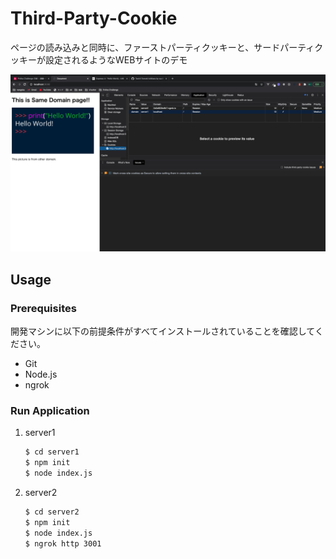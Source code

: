 # Third-Party-Cookie
ページの読み込みと同時に、ファーストパーティクッキーと、サードパーティクッキーが設定されるようなWEBサイトのデモ

![デモ](./img/demo.png)

## Usage
### Prerequisites
開発マシンに以下の前提条件がすべてインストールされていることを確認してください。

- Git
- Node.js
- ngrok

### Run Application
1. server1

    ```bash
    $ cd server1
    $ npm init
    $ node index.js
    ```

2. server2

    ```bash
    $ cd server2
    $ npm init
    $ node index.js
    $ ngrok http 3001
    ```
